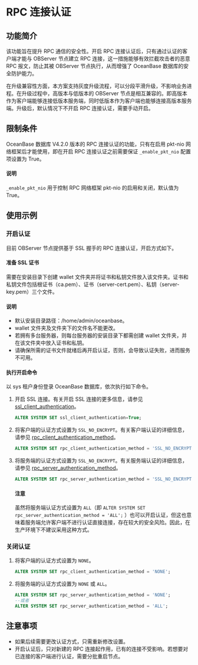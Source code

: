 # RPC 连接认证

## 功能简介

该功能旨在提升 RPC 通信的安全性。开启 RPC 连接认证后，只有通过认证的客户端才能与 OBServer 节点建立 RPC 连接，这一措施能够有效拦截攻击者的恶意 RPC 报文，防止其被 OBServer 节点执行，从而增强了 OceanBase 数据库的安全防护能力。

在升级兼容性方面，本方案支持灰度升级流程，可以分段平滑升级，不影响业务进程。在升级过程中，高版本与低版本的 OBServer 节点是相互兼容的。即高版本作为客户端能够连接低版本服务端，同时低版本作为客户端也能够连接高版本服务端。升级后，默认情况下不开启 RPC 连接认证，需要手动开启。

## 限制条件

OceanBase 数据库 V4.2.0 版本的 RPC 连接认证的功能，只有在启用 pkt-nio 网络框架后才能使用，即在开启 RPC 连接认证之前需要保证 `_enable_pkt_nio` 配置项设置为 True。

<main id="notice" type='explain'>
  <h4>说明</h4>
  <p><code>_enable_pkt_nio</code> 用于控制 RPC 网络框架 pkt-nio 的启用和关闭，默认值为 True。</p>
</main>

## 使用示例

### 开启认证

目前 OBServer 节点提供基于 SSL 握手的 RPC 连接认证，开启方式如下。

#### 准备 SSL 证书

需要在安装目录下创建 wallet 文件夹并将证书和私钥文件放入该文件夹。证书和私钥文件包括根证书（ca.pem）、证书（server-cert.pem）、私钥（server-key.pem）三个文件。

<main id="notice" type='explain'>
  <h4>说明</h4>
  <ul>
  <li>默认安装目录路径：/home/admin/oceanbase。</li>
  <li>wallet 文件夹及文件夹下的文件名不能更改。</li>
  <li>若拥有多台服务器，则每台服务器的安装目录下都需创建 wallet 文件夹，并在该文件夹中放入证书和私钥。</li>
  <li>请确保所需的证书文件就绪后再开启认证，否则，会导致认证失败，进而服务不可用。</li>
  </ul>
</main>

#### 执行开启命令

以 sys 租户身份登录 OceanBase 数据库，依次执行如下命令。

1. 开启 SSL 连接。有关开启 SSL 连接的更多信息，请参见 [ssl_client_authentication](../../../7.reference/5.system-reference/1.system-configuration-items/3.cluster-level-configuration-items/194.ssl_client_authentication.md)。

   ```sql
   ALTER SYSTEM SET ssl_client_authentication=True;
   ```

2. 将客户端的认证方式设置为 `SSL_NO_ENCRYPT`。有关客户端认证的详细信息，请参见 [rpc_client_authentication_method](../../../7.reference/5.system-reference/1.system-configuration-items/3.cluster-level-configuration-items/281.rpc_client_authentication_method.md)。

   ```sql
   ALTER SYSTEM SET rpc_client_authentication_method = 'SSL_NO_ENCRYPT';
   ```

3. 将服务端的认证方式设置为 `SSL_NO_ENCRYPT`。有关服务端认证的详细信息，请参见 [rpc_server_authentication_method](../../../7.reference/5.system-reference/1.system-configuration-items/3.cluster-level-configuration-items/282.rpc_server_authentication_method.md)。

   ```sql
   ALTER SYSTEM SET rpc_server_authentication_method = 'SSL_NO_ENCRYPT';
   ```

   <main id="notice" type='notice'>
    <h4>注意</h4>
    <p>虽然将服务端认证方式设置为 <code>ALL</code>（即 <code>ALTER SYSTEM SET rpc_server_authentication_method = 'ALL';</code> ）也可以开启认证，但这也意味着服务端允许客户端不进行认证直接连接，存在较大的安全风险。因此，在生产环境下不建议采用这种方式。</p>
    </main>

### 关闭认证

1. 将客户端的认证方式设置为 `NONE`。

   ```sql
   ALTER SYSTEM SET rpc_client_authentication_method = 'NONE';
   ```

2. 将服务端的认证方式设置为 `NONE` 或 `ALL`。

   ```sql
   ALTER SYSTEM SET rpc_server_authentication_method = 'NONE';
   --或者
   ALTER SYSTEM SET rpc_server_authentication_method = 'ALL';
   ```

## 注意事项

* 如果后续需要更改认证方式，只需重新修改设置。
* 开启认证后，只对新建的 RPC 连接起作用，已有的连接不受影响。若想要对已连接的客户端进行认证，需要分批重启节点。
